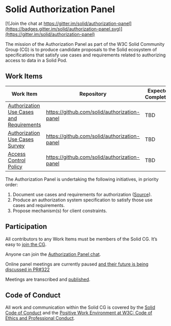 # Solid Authorization Panel

[![Join the chat at https://gitter.im/solid/authorization-panel](https://badges.gitter.im/solid/authorization-panel.svg)](https://gitter.im/solid/authorization-panel)

The mission of the Authorization Panel as part of the W3C Solid Community Group (CG) is to produce candidate proposals to the Solid ecosystem of specifications that satisfy use cases and requirements related to authorizing access to data in a Solid Pod.


## Work Items

|Work Item|Repository|Expected Completion|
|-|-|-|
|[Authorization Use Cases and Requirements](https://solid.github.io/authorization-panel/authorization-ucr/)|https://github.com/solid/authorization-panel|TBD|
|[Authorization Use Cases Survey](https://github.com/solid/authorization-panel/blob/main/proposals/authorization-ucr/uc-survey.md)|https://github.com/solid/authorization-panel|TBD|
|[Access Control Policy](https://solidproject.org/TR/acp)|https://github.com/solid/authorization-panel|TBD|


The Authorization Panel is undertaking the following initiatives, in priority order:
1. Document use cases and requirements for authorization ([Source](https://github.com/solid/authorization-panel/blob/main/proposals/authorization-ucr/index.bs)).
1. Produce an authorization system specification to satisfy those use cases and requirements.
1. Propose mechanism(s) for client constraints.


## Participation

All contributors to any Work Items must be members of the Solid CG. It’s easy to [join the CG](https://www.w3.org/community/solid/join).

Anyone can join the [Authorization Panel chat](https://gitter.im/solid/authorization-panel).

Online panel meetings are currently paused [and their future is being discussed in PR#322](https://github.com/solid/authorization-panel/pull/322)

Meetings are transcribed and [published](https://github.com/solid/authorization-panel/tree/main/meetings/).


## Code of Conduct

All work and communication within the Solid CG is covered by the [Solid Code of Conduct](https://github.com/solid/process/blob/main/code-of-conduct.md) and the [Positive Work Environment at W3C: Code of Ethics and Professional Conduct](https://www.w3.org/Consortium/cepc/).
